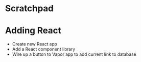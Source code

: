 # Scratchpad

# Adding React

- Create new React app
- Add a React component library
- Wire up a button to Vapor app to add current link to database